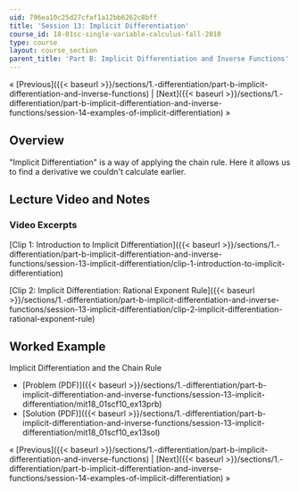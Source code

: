 ```yaml
---
uid: 796ea10c25d27cfaf1a12bb6262c8bff
title: 'Session 13: Implicit Differentiation'
course_id: 18-01sc-single-variable-calculus-fall-2010
type: course
layout: course_section
parent_title: 'Part B: Implicit Differentiation and Inverse Functions'
---
```


« [Previous]({{< baseurl >}}/sections/1.-differentiation/part-b-implicit-differentiation-and-inverse-functions) | [Next]({{< baseurl >}}/sections/1.-differentiation/part-b-implicit-differentiation-and-inverse-functions/session-14-examples-of-implicit-differentiation) »

Overview
--------

"Implicit Differentiation" is a way of applying the chain rule. Here it allows us to find a derivative we couldn't calculate earlier.

Lecture Video and Notes
-----------------------

### Video Excerpts

[Clip 1: Introduction to Implicit Differentiation]({{< baseurl >}}/sections/1.-differentiation/part-b-implicit-differentiation-and-inverse-functions/session-13-implicit-differentiation/clip-1-introduction-to-implicit-differentiation)

[Clip 2: Implicit Differentiation: Rational Exponent Rule]({{< baseurl >}}/sections/1.-differentiation/part-b-implicit-differentiation-and-inverse-functions/session-13-implicit-differentiation/clip-2-implicit-differentiation-rational-exponent-rule)

Worked Example
--------------

Implicit Differentiation and the Chain Rule

*   [Problem (PDF)]({{< baseurl >}}/sections/1.-differentiation/part-b-implicit-differentiation-and-inverse-functions/session-13-implicit-differentiation/mit18_01scf10_ex13prb)
*   [Solution (PDF)]({{< baseurl >}}/sections/1.-differentiation/part-b-implicit-differentiation-and-inverse-functions/session-13-implicit-differentiation/mit18_01scf10_ex13sol)

« [Previous]({{< baseurl >}}/sections/1.-differentiation/part-b-implicit-differentiation-and-inverse-functions) | [Next]({{< baseurl >}}/sections/1.-differentiation/part-b-implicit-differentiation-and-inverse-functions/session-14-examples-of-implicit-differentiation) »